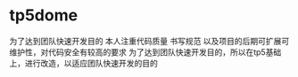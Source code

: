 # tp5dome
为了达到团队快速开发目的
本人注重代码质量 书写规范 以及项目的后期可扩展可维护性，对代码安全有较高的要求
为了达到团队快速开发目的，所以在tp5基础上，进行改造，以适应团队快速开发的目的
